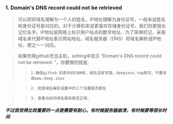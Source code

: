 ### 1. Domain's DNS record could not be retrieved

 > 可以把将域名理解为一个人的姓名，IP地址理解为身份证号，一般来说姓名和身份证号是对应的。对于计算机来说更喜欢存储身份证号，我们则更擅长记忆名字。IP地址是网络上标识用户站点的数字地址，为了简单好记，采用域名来代替IP地址表示网站地址，域名服务器（DNS）将域名解析成IP地址，使之一一对应。
 
 > 如果你用github充当主机，setting中显示 “Domain's DNS record could not be retrieved. ”，你要做的就是: 
 >>     1.确保github 的库中的CNAME，域名没有写错。deepious.top即可，不要写成www.deep.ious
 
 >>     2. 检查域名解析设置中的三个设置是否都在

 >>     3. 查看当前的域名服务是否正常。
 
 #### ***不过我觉得比较重要的一点是需要有耐心，有时候服务器崩溃，有时候要等很长时间***

